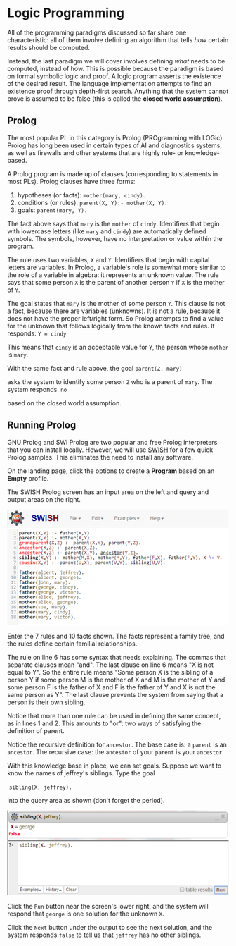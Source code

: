 # Logic Programming

All of the programming paradigms discussed so far share one characteristic: all of them involve defining an algorithm that tells *how* certain results should be computed.

Instead, the last paradigm we will cover involves defining *what* needs to be computed, instead of how. This is possible because the paradigm is based on formal symbolic logic and proof. A logic program asserts the existence of the desired result. The language implementation attempts to find an existence proof through depth-first search. Anything that the system cannot prove is assumed to be false (this is called the **closed world assumption**).

## Prolog

The most popular PL in this category is Prolog (PROgramming with LOGic). Prolog has long been used in certain types of AI and diagnostics systems, as well as firewalls and other systems that are highly rule- or knowledge-based.

A Prolog program is made up of clauses (corresponding to statements in most PLs). Prolog clauses have three forms:

1. hypotheses (or facts): `mother(mary, cindy).`
2. conditions (or rules): `parent(X, Y):- mother(X, Y).`
3. goals: `parent(mary, Y).`

The fact above says that `mary` is the `mother` of `cindy`. Identifiers that begin with lowercase letters (like `mary` and `cindy`) are automatically defined symbols. The symbols, however, have no interpretation or value within the program.

The rule uses two variables, `X` and `Y`. Identifiers that begin with capital letters are variables. In Prolog, a variable's role is somewhat more similar to the role of a variable in algebra: it represents an unknown value. The rule says that some person `X` is the parent of another person `Y` if `X` is the mother of `Y`.

The goal states that `mary` is the mother of some person `Y`. This clause is not a fact, because there are variables (unknowns). It is not a rule, because it does not have the proper left/right form. So Prolog attempts to find a value for the unknown that follows logically from the known facts and rules. It responds:
​     `Y = cindy`

This means that `cindy` is an acceptable value for `Y`, the person whose `mother` is `mary`.

With  the same fact and rule above, the goal
​    `parent(Z, mary)`

asks the system to identify some person `Z` who is a parent of `mary`. The system responds
​    `no`

based on the closed world assumption.

## Running Prolog

GNU Prolog and SWI Prolog are two popular and free Prolog interpreters that you can install locally. However, we will use [SWISH](http://swish.swi-prolog.org/) for a few quick Prolog samples. This eliminates the need to install any software.

On the landing page, click the options to create a **Program** based on an **Empty** profile.

The SWISH Prolog screen has an input area on the left and query and output areas on the right. 

![Prolog family tree](images/family.pl.png)

Enter the 7 rules and 10 facts shown. The facts represent a family tree, and the rules define certain familial relationships.

The rule on line 6 has some syntax that needs explaining. The commas that separate clauses mean "and". The last clause on line 6 means "X is not equal to Y". So the entire rule means "Some person X is the sibling of a person Y if some person M is the mother of X and M is the mother of Y and some person F is the father of X and F is the father of Y and X is not the same person as Y". The last clause prevents the system from saying that a person is their own sibling.

Notice that more than one rule can be used in defining the same concept, as in lines 1 and 2. This amounts to "or": two ways of satisfying the definition of parent.

Notice the recursive definition for `ancestor`. The base case is: a `parent` is an `ancestor`. The recursive case: the `ancestor` of your `parent` is your `ancestor`.

With this knowledge base in place, we can set goals. Suppose we want to know the names of jeffrey's siblings. Type the goal

​     `sibling(X, jeffrey).`

into the query area as shown (don't forget the period).

![Prolog sibling](images/sibling1.png)

Click the `Run` button near the screen's lower right, and the system will respond that `george` is one solution for the unknown `X`.

Click the `Next` button under the output to see the next solution, and the system responds `false` to tell us that `jeffrey` has no other siblings.